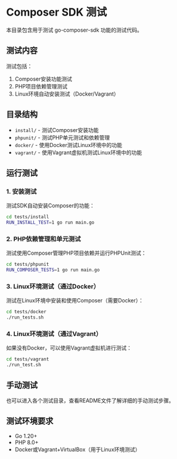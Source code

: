 # Composer SDK 测试

本目录包含用于测试 go-composer-sdk 功能的测试代码。

## 测试内容

测试包括：

1. Composer安装功能测试
2. PHP项目依赖管理测试
3. Linux环境自动安装测试（Docker/Vagrant）

## 目录结构

- `install/` - 测试Composer安装功能
- `phpunit/` - 测试PHP单元测试和依赖管理
- `docker/` - 使用Docker测试Linux环境中的功能
- `vagrant/` - 使用Vagrant虚拟机测试Linux环境中的功能

## 运行测试

### 1. 安装测试

测试SDK自动安装Composer的功能：

```bash
cd tests/install
RUN_INSTALL_TEST=1 go run main.go
```

### 2. PHP依赖管理和单元测试

测试使用Composer管理PHP项目依赖并运行PHPUnit测试：

```bash
cd tests/phpunit
RUN_COMPOSER_TESTS=1 go run main.go
```

### 3. Linux环境测试（通过Docker）

测试在Linux环境中安装和使用Composer（需要Docker）：

```bash
cd tests/docker
./run_tests.sh
```

### 4. Linux环境测试（通过Vagrant）

如果没有Docker，可以使用Vagrant虚拟机进行测试：

```bash
cd tests/vagrant
./run_test.sh
```

## 手动测试

也可以进入各个测试目录，查看README文件了解详细的手动测试步骤。

## 测试环境要求

- Go 1.20+
- PHP 8.0+
- Docker或Vagrant+VirtualBox（用于Linux环境测试） 